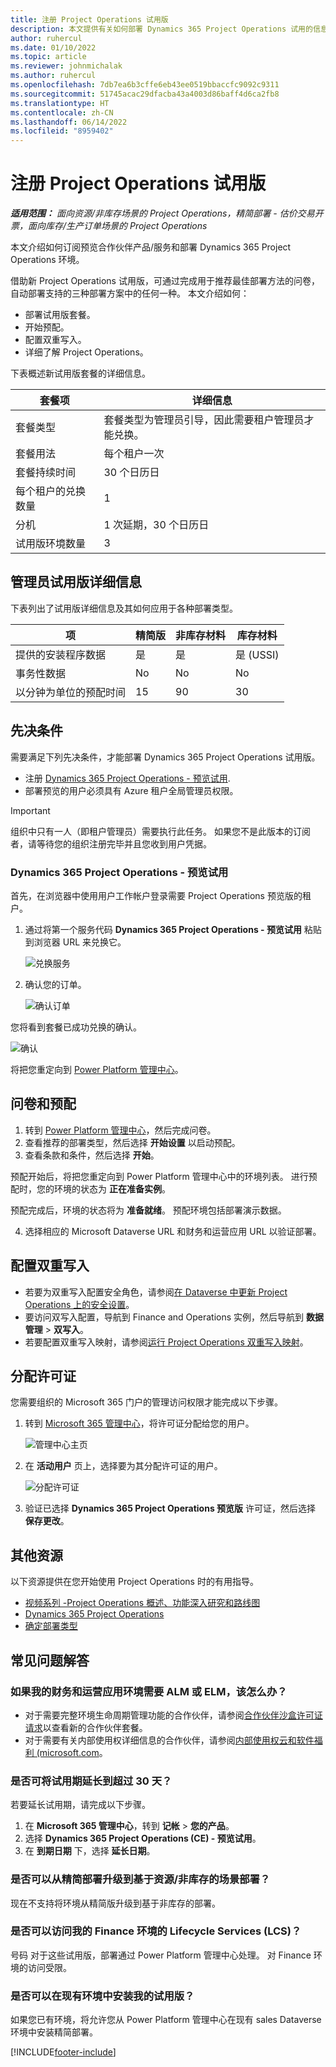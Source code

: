 ```yaml
---
title: 注册 Project Operations 试用版
description: 本文提供有关如何部署 Dynamics 365 Project Operations 试用的信息。
author: ruhercul
ms.date: 01/10/2022
ms.topic: article
ms.reviewer: johnmichalak
ms.author: ruhercul
ms.openlocfilehash: 7db7ea6b3cffe6eb43ee0519bbaccfc9092c9311
ms.sourcegitcommit: 51745acac29dfacba43a4003d86baff4d6ca2fb8
ms.translationtype: HT
ms.contentlocale: zh-CN
ms.lasthandoff: 06/14/2022
ms.locfileid: "8959402"
---
```

# <a name="sign-up-for-project-operations-trials"></a>注册 Project Operations 试用版 

_**适用范围：** 面向资源/非库存场景的 Project Operations，精简部署 - 估价交易开票，面向库存/生产订单场景的 Project Operations_ 



本文介绍如何订阅预览合作伙伴产品/服务和部署 Dynamics 365 Project Operations 环境。

借助新 Project Operations 试用版，可通过完成用于推荐最佳部署方法的问卷，自动部署支持的三种部署方案中的任何一种。 本文介绍如何：

- 部署试用版套餐。
- 开始预配。
- 配置双重写入。
- 详细了解 Project Operations。 

下表概述新试用版套餐的详细信息。

| **套餐项**               | **详细信息**                                  |
|------------------------------|----------------------------------------------|
| 套餐类型                   | 套餐类型为管理员引导，因此需要租户管理员才能兑换。 |
| 套餐用法                    | 每个租户一次                          |
| 套餐持续时间               | 30 个日历日                             |
| 每个租户的兑换数量       | 1                                            |
| 分机                    | 1 次延期，30 个日历日               |
| 试用版环境数量 | 3                                            |


## <a name="admin-trial-details"></a>管理员试用版详细信息
下表列出了试用版详细信息及其如何应用于各种部署类型。

| **项**                      | **精简版**                                     | **非库存材料** | **库存材料** |
|-------------------------------|----------------------------------------------|---------------------------|-----------------------|
| 提供的安装程序数据           | 是                                          | 是                       | 是 (USSI)            |
| 事务性数据            | No                                           | No                        | No                    |
| 以分钟为单位的预配时间  | 15                                           | 90                        | 30                    |
 
## <a name="prerequisites"></a>先决条件
需要满足下列先决条件，才能部署 Dynamics 365 Project Operations 试用版。

- 注册 [Dynamics 365 Project Operations - 预览试用](https://www.aka.ms/try-po).
- 部署预览的用户必须具有 Azure 租户全局管理员权限。

> [!IMPORTANT]
> 组织中只有一人（即租户管理员）需要执行此任务。 如果您不是此版本的订阅者，请等待您的组织注册完毕并且您收到用户凭据。

### <a name="dynamics-365-project-operations---preview-trial"></a>Dynamics 365 Project Operations - 预览试用 

首先，在浏览器中使用用户工作帐户登录需要 Project Operations 预览版的租户。

1. 通过将第一个服务代码 **Dynamics 365 Project Operations - 预览试用** 粘贴到浏览器 URL 来兑换它。

    ![兑换服务](./media/16RedeemFirstOfferNew.png)

2. 确认您的订单。

    ![确认订单](./media/17ConfirmOrderNew.png)

  您将看到套餐已成功兑换的确认。

   ![确认](./media/18OrderConfirmationNew.png)

  将把您重定向到 [Power Platform 管理中心](https://admin.powerplatform.microsoft.com/projectoperationstrial)。

## <a name="questionnaire-and-provisioning"></a>问卷和预配

1.  转到 [Power Platform 管理中心](https://admin.powerplatform.com/projectoperationstrial)，然后完成问卷。  
2.  查看推荐的部署类型，然后选择 **开始设置** 以启动预配。
3.  查看条款和条件，然后选择 **开始**。

   预配开始后，将把您重定向到 Power Platform 管理中心中的环境列表。 进行预配时，您的环境的状态为 **正在准备实例**。
 
  预配完成后，环境的状态将为 **准备就绪**。 预配环境包括部署演示数据。
 
4.  选择相应的 Microsoft Dataverse URL 和财务和运营应用 URL 以验证部署。

## <a name="configuring-dual-write"></a>配置双重写入
- 若要为双重写入配置安全角色，请参阅[在 Dataverse 中更新 Project Operations 上的安全设置](resource-provision-new-environment.md#update-security-settings-on-project-operations-on-dataverse)。
- 要访问双写入配置，导航到 Finance and Operations 实例，然后导航到 **数据管理** > **双写入**。
- 若要配置双重写入映射，请参阅[运行 Project Operations 双重写入映射](resource-provision-new-environment.md#run-project-operations-dual-write-maps)。

## <a name="assign-licenses"></a>分配许可证

您需要组织的 Microsoft 365 门户的管理访问权限才能完成以下步骤。

1. 转到 [Microsoft 365 管理中心](https://portal.office.com/)，将许可证分配给您的用户。

   ![管理中心主页](./media/14AdminPortal.png)

2. 在 **活动用户** 页上，选择要为其分配许可证的用户。

   ![分配许可证](./media/15AssignLicenses.png)

3. 验证已选择 **Dynamics 365 Project Operations 预览版** 许可证，然后选择 **保存更改**。

## <a name="additional-resources"></a>其他资源

以下资源提供在您开始使用 Project Operations 时的有用指导。

- [视频系列 -Project Operations 概述、功能深入研究和路线图](https://youtube.com/playlist?list=PLcakwueIHoT_LJ3Fr1tHnkPk5lioqE6uH)
- [Dynamics 365 Project Operations](/learn/modules/examine-dynamics-365-project-operations/)
- [确定部署类型](determine-deployment-type.md)

## <a name="frequently-asked-questions"></a>常见问题解答

### <a name="what-if-i-require-alm-or-elm-for-my-finance-and-operations-apps-environment"></a>如果我的财务和运营应用环境需要 ALM 或 ELM，该怎么办？

- 对于需要完整环境生命周期管理功能的合作伙伴，请参阅[合作伙伴沙盒许可证请求](https://experience.dynamics.com/requestlicense)以查看新的合作伙伴套餐。 
- 对于需要有关内部使用权详细信息的合作伙伴，请参阅[内部使用权云和软件福利 (microsoft.com](https://partner.microsoft.com/membership/internal-use-software)。

### <a name="can-i-extend-my-trial-beyond-30-days"></a>是否可将试用期延长到超过 30 天？
若要延长试用期，请完成以下步骤。

1. 在 **Microsoft 365 管理中心**，转到 **记帐** > **您的产品**。
2. 选择 **Dynamics 365 Project Operations (CE) - 预览试用**。
3. 在 **到期日期** 下，选择 **延长日期**。

### <a name="can-i-upgrade-from-the-lite-deployment-to-the-resourcenon-stocked-based-scenario-deployment"></a>是否可以从精简部署升级到基于资源/非库存的场景部署？
现在不支持将环境从精简版升级到基于非库存的部署。

### <a name="can-i-access-lifecycle-services-lcs-for-my-finance-environments"></a>是否可以访问我的 Finance 环境的 Lifecycle Services (LCS)？  
号码 对于这些试用版，部署通过 Power Platform 管理中心处理。 对 Finance 环境的访问受限。

### <a name="can-i-install-my-trial-on-an-existing-environment"></a>是否可以在现有环境中安装我的试用版？
如果您已有环境，将允许您从 Power Platform 管理中心在现有 sales Dataverse 环境中安装精简部署。

[!INCLUDE[footer-include](../includes/footer-banner.md)]
